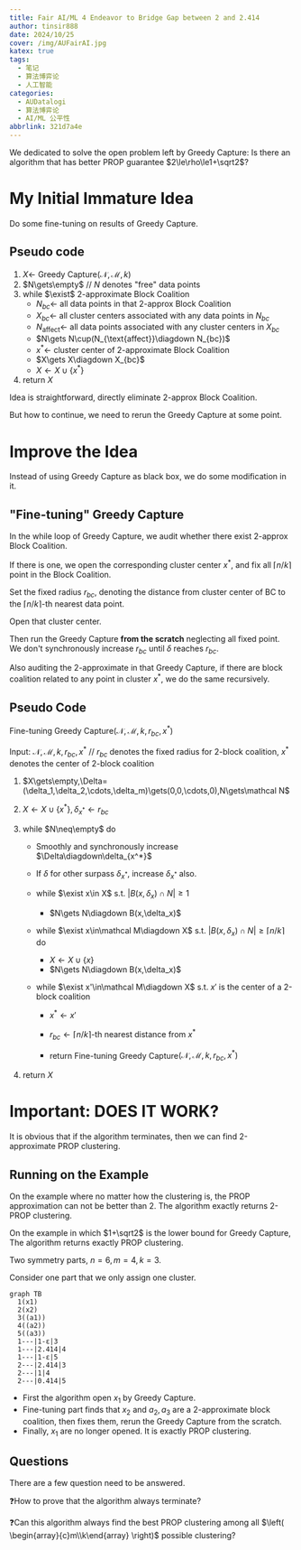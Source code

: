 ```yaml
---
title: Fair AI/ML 4 Endeavor to Bridge Gap between 2 and 2.414
author: tinsir888
date: 2024/10/25
cover: /img/AUFairAI.jpg
katex: true
tags:
  - 笔记
  - 算法博弈论
  - 人工智能
categories:
  - AUDatalogi
  - 算法博弈论
  - AI/ML 公平性
abbrlink: 321d7a4e
---
```


We dedicated to solve the open problem left by Greedy Capture: Is there an algorithm that has better PROP guarantee $2\le\rho\le1+\sqrt2$?

# My Initial Immature Idea

Do some fine-tuning on results of Greedy Capture.

## Pseudo code

1. $X\gets$ Greedy Capture$(\mathcal N,\mathcal M,k)$
2. $N\gets\empty$ // $N$ denotes "free" data points
3. while $\exist$ 2-approximate Block Coalition
   - $N_{bc}\gets$ all data points in that 2-approx Block Coalition
   - $X_{bc}\gets$ all cluster centers associated with any data points in $N_{bc}$
   - $N_{\text{affect}}\gets$ all data points associated with any cluster centers in $X_{bc}$
   - $N\gets N\cup(N_{\text{affect}}\diagdown N_{bc})$
   - $x^*\gets$ cluster center of 2-approximate Block Coalition
   - $X\gets X\diagdown X_{bc}$
   - $X\gets X\cup\{x^*\}$
4. return $X$

Idea is straightforward, directly eliminate 2-approx Block Coalition.

But how to continue, we need to rerun the Greedy Capture at some point.

# Improve the Idea

Instead of using Greedy Capture as black box, we do some modification in it.

## "Fine-tuning" Greedy Capture

In the while loop of Greedy Capture, we audit whether there exist 2-approx Block Coalition.

If there is one, we open the corresponding cluster center $x^*$, and fix all $\lceil n/k\rceil$ point in the Block Coalition.

Set the fixed radius $r_{bc}$, denoting the distance from cluster center of BC to the $\lceil n/k\rceil$-th nearest data point.

Open that cluster center.

Then run the Greedy Capture **from the scratch** neglecting all fixed point. We don't synchronously increase $r_{bc}$ until $\delta$ reaches $r_{bc}$.

Also auditing the 2-approximate in that Greedy Capture, if there are block coalition related to any point in cluster $x^*$, we do the same recursively.

## Pseudo Code

Fine-tuning Greedy Capture$(\mathcal N,\mathcal M,k,r_{bc},x^*)$

Input: $\mathcal N,\mathcal M,k,r_{bc},x^*$ // $r_{bc}$ denotes the fixed radius for 2-block coalition, $x^*$ denotes the center of 2-block coalition

1. $X\gets\empty,\Delta=(\delta_1,\delta_2,\cdots,\delta_m)\gets(0,0,\cdots,0),N\gets\mathcal N$

2. $X\gets X\cup\{x^*\},\delta_{x^*}\gets r_{bc}$

3. while $N\neq\empty$ do

   - Smoothly and synchronously increase $\Delta\diagdown\delta_{x^*}$

   - If $\delta$ for other surpass $\delta_{x^*}$, increase $\delta_{x^*}$ also.

   - while $\exist x\in X$ s.t. $|B(x,\delta_x)\cap N|\ge1$

     - $N\gets N\diagdown B(x,\delta_x)$

   - while $\exist x\in\mathcal M\diagdown X$ s.t. $|B(x,\delta_x)\cap N|\ge\lceil n/k\rceil$ do

     - $X\gets X\cup\{x\}$
     - $N\gets N\diagdown B(x,\delta_x)$

   - while $\exist x'\in\mathcal M\diagdown X$ s.t. $x'$ is the center of a 2-block coalition

     - $x^*\gets x'$

     - $r_{bc}\gets\lceil n/k\rceil$-th nearest distance from $x^*$
     - return Fine-tuning Greedy Capture$(\mathcal N,\mathcal M,k,r_{bc},x^*)$

4. return $X$

# Important: DOES IT WORK?

It is obvious that if the algorithm terminates, then we can find 2-approximate PROP clustering.

## Running on the Example

On the example where no matter how the clustering is, the PROP approximation can not be better than 2. The algorithm exactly returns 2-PROP clustering.



On the example in which $1+\sqrt2$ is the lower bound for Greedy Capture, The algorithm returns exactly PROP clustering.

Two symmetry parts, $n=6,m=4,k=3$.

Consider one part that we only assign one cluster.

```mermaid
graph TB
  1(x1)
  2(x2)
  3((a1))
  4((a2))
  5((a3))
  1---|1-ε|3
  1---|2.414|4
  1---|1-ε|5
  2---|2.414|3
  2---|1|4
  2---|0.414|5
```

- First the algorithm open $x_1$ by Greedy Capture.
- Fine-tuning part finds that $x_2$ and $a_2,a_3$ are a 2-approximate block coalition, then fixes them, rerun the Greedy Capture from the scratch.
- Finally, $x_1$ are no longer opened. It is exactly PROP clustering.

## Questions

There are a few question need to be answered.

:question:How to prove that the algorithm always terminate?

:question:Can this algorithm always find the best PROP clustering among all $\left( \begin{array}{c}m\\k\end{array} \right)$ possible clustering?